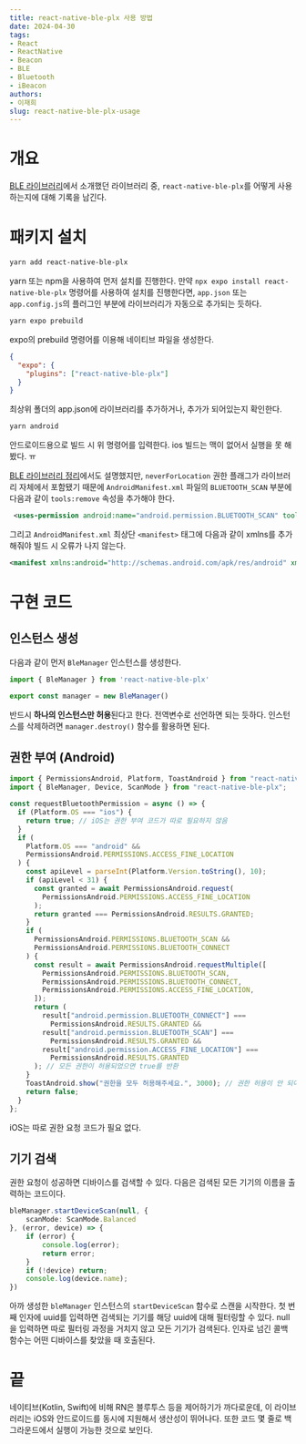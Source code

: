 ```yaml
---
title: react-native-ble-plx 사용 방법
date: 2024-04-30
tags:
- React
- ReactNative
- Beacon
- BLE
- Bluetooth
- iBeacon
authors:
- 이재희
slug: react-native-ble-plx-usage
---
```


# 개요

[BLE 라이브러리](BLE%20%EB%9D%BC%EC%9D%B4%EB%B8%8C%EB%9F%AC%EB%A6%AC.md)에서 소개했던 라이브러리 중, `react-native-ble-plx`를 어떻게 사용하는지에 대해 기록을 남긴다.

# 패키지 설치

````bash
yarn add react-native-ble-plx
````

yarn 또는 npm을 사용하여 먼저 설치를 진행한다. 만약 `npx expo install react-native-ble-plx` 명령어를 사용하여 설치를 진행한다면, `app.json` 또는 `app.config.js`의 플러그인 부분에 라이브러리가 자동으로 추가되는 듯하다.

````bash
yarn expo prebuild
````

expo의 prebuild 명령어를 이용해 네이티브 파일을 생성한다.

````json
{
  "expo": {
    "plugins": ["react-native-ble-plx"]
  }
}
````

최상위 폴더의 app.json에 라이브러리를 추가하거나, 추가가 되어있는지 확인한다.

````bash
yarn android
````

안드로이드용으로 빌드 시 위 명령어를 입력한다. ios 빌드는 맥이 없어서 실행을 못 해봤다. ㅠ

[BLE 라이브러리 정리](BLE%20%EB%9D%BC%EC%9D%B4%EB%B8%8C%EB%9F%AC%EB%A6%AC.md)에서도 설명했지만, `neverForLocation` 권한 플래그가 라이브러리 자체에서 포함됐기 때문에 `AndroidManifest.xml` 파일의 `BLUETOOTH_SCAN` 부분에 다음과 같이 `tools:remove` 속성을 추가해야 한다. 

````xml
 <uses-permission android:name="android.permission.BLUETOOTH_SCAN" tools:remove="android:usesPermissionFlags"/>
````

그리고 `AndroidManifest.xml` 최상단 `<manifest>` 태그에 다음과 같이 xmlns를 추가해줘야 빌드 시 오류가 나지 않는다.

````xml
<manifest xmlns:android="http://schemas.android.com/apk/res/android" xmlns:tools="http://schemas.android.com/tools">
````

# 구현 코드

## 인스턴스 생성

다음과 같이 먼저 `BleManager` 인스턴스를 생성한다.

````ts
import { BleManager } from 'react-native-ble-plx'

export const manager = new BleManager()
````

반드시 **하나의 인스턴스만 허용**된다고 한다. 전역변수로 선언하면 되는 듯하다.
인스턴스를 삭제하려면 `manager.destroy()` 함수를 활용하면 된다. 

## 권한 부여 (Android)

````js
import { PermissionsAndroid, Platform, ToastAndroid } from "react-native";
import { BleManager, Device, ScanMode } from "react-native-ble-plx";

const requestBluetoothPermission = async () => {
  if (Platform.OS === "ios") {
    return true; // iOS는 권한 부여 코드가 따로 필요하지 않음
  }
  if (
    Platform.OS === "android" &&
    PermissionsAndroid.PERMISSIONS.ACCESS_FINE_LOCATION
  ) {
    const apiLevel = parseInt(Platform.Version.toString(), 10);
    if (apiLevel < 31) {
      const granted = await PermissionsAndroid.request(
        PermissionsAndroid.PERMISSIONS.ACCESS_FINE_LOCATION
      );
      return granted === PermissionsAndroid.RESULTS.GRANTED;
    }
    if (
      PermissionsAndroid.PERMISSIONS.BLUETOOTH_SCAN &&
      PermissionsAndroid.PERMISSIONS.BLUETOOTH_CONNECT
    ) {
      const result = await PermissionsAndroid.requestMultiple([
        PermissionsAndroid.PERMISSIONS.BLUETOOTH_SCAN,
        PermissionsAndroid.PERMISSIONS.BLUETOOTH_CONNECT,
        PermissionsAndroid.PERMISSIONS.ACCESS_FINE_LOCATION,
      ]);
      return (
        result["android.permission.BLUETOOTH_CONNECT"] ===
          PermissionsAndroid.RESULTS.GRANTED &&
        result["android.permission.BLUETOOTH_SCAN"] ===
          PermissionsAndroid.RESULTS.GRANTED &&
        result["android.permission.ACCESS_FINE_LOCATION"] ===
          PermissionsAndroid.RESULTS.GRANTED
      ); // 모든 권한이 허용되었으면 true를 반환
    }
    ToastAndroid.show("권한을 모두 허용해주세요.", 3000); // 권한 허용이 안 되어있으면 toast 메시지 출력
    return false;
  }
};
````

iOS는 따로 권한 요청 코드가 필요 없다. 

## 기기 검색

권한 요청이 성공하면 디바이스를 검색할 수 있다. 다음은 검색된 모든 기기의 이름을 출력하는 코드이다.

````ts
bleManager.startDeviceScan(null, {
	scanMode: ScanMode.Balanced
}, (error, device) => {
	if (error) {
		console.log(error);
		return error;
	}
	if (!device) return;
	console.log(device.name);
})
````

아까 생성한 `bleManager` 인스턴스의 `startDeviceScan` 함수로 스캔을 시작한다.
첫 번째 인자에 uuid를 입력하면 검색되는 기기를 해당 uuid에 대해 필터링할 수 있다. null을 입력하면 따로 필터링 과정을 거치지 않고 모든 기기가 검색된다.
인자로 넘긴 콜백 함수는 어떤 디바이스를 찾았을 때 호출된다.

# 끝

네이티브(Kotlin, Swift)에 비해 RN은 블루투스 등을 제어하기가 까다로운데, 이 라이브러리는 iOS와 안드로이드를 동시에 지원해서 생산성이 뛰어나다.
또한 코드 몇 줄로 백그라운드에서 실행이 가능한 것으로 보인다.
